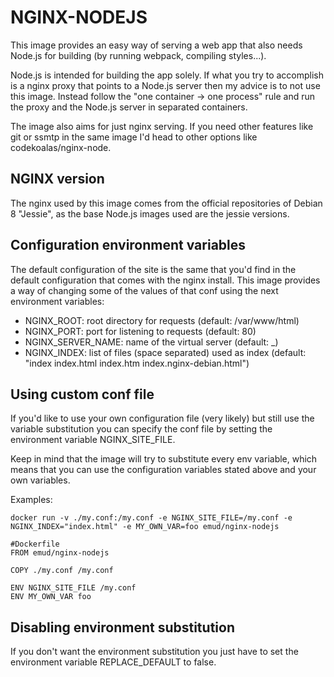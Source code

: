 # NGINX-NODEJS

This image provides an easy way of serving a web app that also needs Node.js for building (by running webpack, compiling styles...).

Node.js is intended for building the app solely. If what you try to accomplish is a nginx proxy that points to a Node.js server then my advice is to not use this image. Instead follow the "one container -> one process" rule and run the proxy and the Node.js server in separated containers.

The image also aims for just nginx serving. If you need other features like git or ssmtp in the same image I'd head to other options like codekoalas/nginx-node.


## NGINX version

The nginx used by this image comes from the official repositories of Debian 8 "Jessie", as the base Node.js images used are the jessie versions.


## Configuration environment variables

The default configuration of the site is the same that you'd find in the default configuration that comes with the nginx install. This image provides a way of changing some of the values of that conf using the next environment variables:
 - NGINX_ROOT: root directory for requests (default: /var/www/html)
 - NGINX_PORT: port for listening to requests (default: 80)
 - NGINX_SERVER\_NAME: name of the virtual server (default: \_)
 - NGINX_INDEX: list of files (space separated) used as index (default: "index index.html index.htm index.nginx-debian.html")


## Using custom conf file

If you'd like to use your own configuration file (very likely) but still use the variable substitution you can specify the conf file by setting the environment variable NGINX_SITE_FILE.

Keep in mind that the image will try to substitute every env variable, which means that you can use the configuration variables stated above and your own variables.

Examples:
````
docker run -v ./my.conf:/my.conf -e NGINX_SITE_FILE=/my.conf -e NGINX_INDEX="index.html" -e MY_OWN_VAR=foo emud/nginx-nodejs
````

````
#Dockerfile
FROM emud/nginx-nodejs

COPY ./my.conf /my.conf

ENV NGINX_SITE_FILE /my.conf
ENV MY_OWN_VAR foo
````


## Disabling environment substitution

If you don't want the environment substitution you just have to set the environment variable REPLACE_DEFAULT to false.
